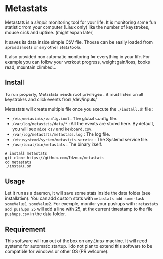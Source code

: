 # Metastats 

Metastats is a *simple* monitoring tool for your life.
It is monitoring some fun statistic from your computer (Linux only) like the number of keystrokes, mouse click and uptime. (might expan later)

It saves its data inside simple CSV file. Thoose can be easily loaded from spreadsheets or any other stats tools.

It also provided non automatic monitoring for everything in your life.
For example you can follow your workout progress, weight gain/loss, books read, mountain climbed...

## Install

To run properly, Metastats needs root privileges : it must listen on all keystrokes and click events from /dev/inputs/

Metastats will create multiple file once you execute the `./install.sh` file :
- `/etc/metastats/config.toml` : The global config file.
- `/var/log/metastats/data/*` : All the events are stored here. By default, you will see `mice.csv` and `keyboard.csv`.
- `/var/log/metastats/metastats.log` : The log file.
- `/etc/systemd/system/metastats.service` : The Systemd service file.
- `/usr/local/bin/metastats` : The binary itself.

```
# install metastats
git clone https://github.com/Edznux/metastats
cd metastats
./install.sh
```

## Usage

Let it run as a daemon, it will save some stats inside the data folder (see installation).
You can add custom stats with `metastats add some-task someValue1 someValue2`. For exemple, monitor your pushups with : 
`metastats add pushups 25` will add a line with 25, at the current timestamp to the file `pushups.csv` in the data folder.

## Requirement

This software will run out of the box on any *Linux* machine. It will need systemd for automatic startup.
I do not plan to extend this software to be compatible for windows or other OS (PR welcome).
